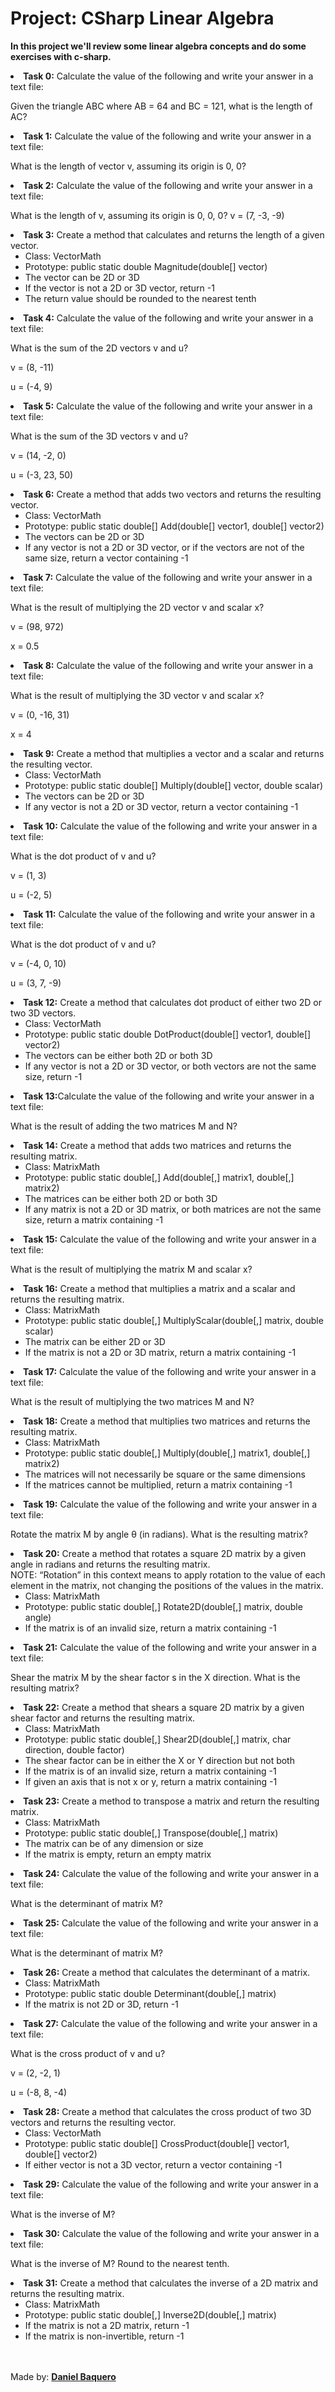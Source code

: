 <html>
<h1>Project: CSharp Linear Algebra</h1>
<p><strong>In this project we'll review some linear algebra concepts and do some exercises with c-sharp.</strong></p>
<body>
<li><strong>Task 0:</strong> Calculate the value of the following and write your answer in a text file:

Given the triangle ABC where AB = 64 and BC = 121, what is the length of AC?</li>
<li><strong>Task 1:</strong> Calculate the value of the following and write your answer in a text file:

What is the length of vector v, assuming its origin is 0, 0?</li>
<li><strong>Task 2:</strong> Calculate the value of the following and write your answer in a text file:

What is the length of v, assuming its origin is 0, 0, 0?
v = (7, -3, -9)</li>
<li><strong>Task 3:</strong> Create a method that calculates and returns the length of a given vector.
<ul>
<li>Class: VectorMath</li>
<li>Prototype: public static double Magnitude(double[] vector)</li>
<li>The vector can be 2D or 3D</li>
<li>If the vector is not a 2D or 3D vector, return -1</li>
<li>The return value should be rounded to the nearest tenth</li>
</ul>
</li>
<li><strong>Task 4:</strong> Calculate the value of the following and write your answer in a text file:

What is the sum of the 2D vectors v and u?

v = (8, -11)

u = (-4, 9)</li>
<li><strong>Task 5:</strong> Calculate the value of the following and write your answer in a text file:

What is the sum of the 3D vectors v and u?

v = (14, -2, 0)

u = (-3, 23, 50)</li>
<li><strong>Task 6:</strong> Create a method that adds two vectors and returns the resulting vector.
<ul>
<li>Class: VectorMath</li>
<li>Prototype: public static double[] Add(double[] vector1, double[] vector2)</li>
<li>The vectors can be 2D or 3D</li>
<li>If any vector is not a 2D or 3D vector, or if the vectors are not of the same size, return a vector containing -1</li>
</ul>
</li>
<li><strong>Task 7:</strong> Calculate the value of the following and write your answer in a text file:

What is the result of multiplying the 2D vector v and scalar x?

v = (98, 972)

x = 0.5</li>
<li><strong>Task 8:</strong> Calculate the value of the following and write your answer in a text file:

What is the result of multiplying the 3D vector v and scalar x?

v = (0, -16, 31)

x = 4</li>
<li><strong>Task 9:</strong> Create a method that multiplies a vector and a scalar and returns the resulting vector.
<ul>
<li>Class: VectorMath</li>
<li>Prototype: public static double[] Multiply(double[] vector, double scalar)</li>
<li>The vectors can be 2D or 3D</li>
<li>If any vector is not a 2D or 3D vector, return a vector containing -1</li>
</ul>
</li>
<li><strong>Task 10:</strong> Calculate the value of the following and write your answer in a text file:

What is the dot product of v and u?

v = (1, 3)

u = (-2, 5)</li>
<li><strong>Task 11:</strong> Calculate the value of the following and write your answer in a text file:

What is the dot product of v and u?

v = (-4, 0, 10)

u = (3, 7, -9)</li>
<li><strong>Task 12:</strong> Create a method that calculates dot product of either two 2D or two 3D vectors.
<ul>
<li>Class: VectorMath</li>
<li>Prototype: public static double DotProduct(double[] vector1, double[] vector2)</li>
<li>The vectors can be either both 2D or both 3D</li>
<li>If any vector is not a 2D or 3D vector, or both vectors are not the same size, return -1</li>
</ul>
</li>
<li><strong>Task 13:</strong>Calculate the value of the following and write your answer in a text file:

What is the result of adding the two matrices M and N? </li>
<li><strong>Task 14:</strong> Create a method that adds two matrices and returns the resulting matrix.
<ul>
<li>Class: MatrixMath</li>
<li>Prototype: public static double[,] Add(double[,] matrix1, double[,] matrix2)</li>
<li>The matrices can be either both 2D or both 3D</li>
<li>If any matrix is not a 2D or 3D matrix, or both matrices are not the same size, return a matrix containing -1</li>
</ul>
</li>
<li><strong>Task 15:</strong> Calculate the value of the following and write your answer in a text file:

What is the result of multiplying the matrix M and scalar x?</li>
<li><strong>Task 16:</strong> Create a method that multiplies a matrix and a scalar and returns the resulting matrix.
<ul>
<li>Class: MatrixMath</li>
<li>Prototype: public static double[,] MultiplyScalar(double[,] matrix, double scalar)</li>
<li>The matrix can be either 2D or 3D</li>
<li>If the matrix is not a 2D or 3D matrix, return a matrix containing -1</li>
</ul>
</li>
<li><strong>Task 17:</strong> Calculate the value of the following and write your answer in a text file:

What is the result of multiplying the two matrices M and N?</li>
<li><strong>Task 18:</strong> Create a method that multiplies two matrices and returns the resulting matrix.
<ul>
<li>Class: MatrixMath</li>
<li>Prototype: public static double[,] Multiply(double[,] matrix1, double[,] matrix2)</li>
<li>The matrices will not necessarily be square or the same dimensions</li>
<li>If the matrices cannot be multiplied, return a matrix containing -1</li>
</ul>
</li>
<li><strong>Task 19:</strong> Calculate the value of the following and write your answer in a text file:

Rotate the matrix M by angle θ (in radians). What is the resulting matrix?</li>
<li><strong>Task 20:</strong> Create a method that rotates a square 2D matrix by a given angle in radians and returns the resulting matrix.
<br>
NOTE: “Rotation” in this context means to apply rotation to the value of each element in the matrix, not changing the positions of the values in the matrix.
<ul>
<li>Class: MatrixMath</li>
<li>Prototype: public static double[,] Rotate2D(double[,] matrix, double angle)</li>
<li>If the matrix is of an invalid size, return a matrix containing -1</li>
</ul>
</li>
<li><strong>Task 21:</strong> Calculate the value of the following and write your answer in a text file:

Shear the matrix M by the shear factor s in the X direction. What is the resulting matrix?</li>
<li><strong>Task 22:</strong> Create a method that shears a square 2D matrix by a given shear factor and returns the resulting matrix.
<ul>
<li>Class: MatrixMath</li>
<li>Prototype: public static double[,] Shear2D(double[,] matrix, char direction, double factor)</li>
<li>The shear factor can be in either the X or Y direction but not both</li>
<li>If the matrix is of an invalid size, return a matrix containing -1</li>
<li>If given an axis that is not x or y, return a matrix containing -1</li>
</ul>
</li>
<li><strong>Task 23:</strong> Create a method to transpose a matrix and return the resulting matrix.
<ul>
<li>Class: MatrixMath</li>
<li>Prototype: public static double[,] Transpose(double[,] matrix)</li>
<li>The matrix can be of any dimension or size</li>
<li>If the matrix is empty, return an empty matrix</li>
</ul>
</li>
<li><strong>Task 24:</strong> Calculate the value of the following and write your answer in a text file:

What is the determinant of matrix M?</li>
<li><strong>Task 25:</strong> Calculate the value of the following and write your answer in a text file:

What is the determinant of matrix M?</li>
<li><strong>Task 26:</strong> Create a method that calculates the determinant of a matrix.
<ul>
<li>Class: MatrixMath</li>
<li>Prototype: public static double Determinant(double[,] matrix)</li>
<li>If the matrix is not 2D or 3D, return -1</li>
</ul>
</li>
<li><strong>Task 27:</strong> Calculate the value of the following and write your answer in a text file:

What is the cross product of v and u?

v = (2, -2, 1)

u = (-8, 8, -4)</li>
<li><strong>Task 28:</strong> Create a method that calculates the cross product of two 3D vectors and returns the resulting vector.
<ul>
<li>Class: VectorMath</li>
<li>Prototype: public static double[] CrossProduct(double[] vector1, double[] vector2)</li>
<li>If either vector is not a 3D vector, return a vector containing -1</li>
</ul>
</li>
<li><strong>Task 29:</strong> Calculate the value of the following and write your answer in a text file:

What is the inverse of M?</li>
<li><strong>Task 30:</strong> Calculate the value of the following and write your answer in a text file:

What is the inverse of M? Round to the nearest tenth.</li>
<li><strong>Task 31:</strong> Create a method that calculates the inverse of a 2D matrix and returns the resulting matrix.
<ul>
<li>Class: MatrixMath</li>
<li>Prototype: public static double[,] Inverse2D(double[,] matrix)</li>
<li>If the matrix is not a 2D matrix, return -1</li>
<li>If the matrix is non-invertible, return -1</li>
</ul>
</li>
</body>
<br>
<br>
<footer>Made by: <strong><a href="https://github.com/DanielBaquero28">Daniel Baquero</a></strong></footer>
</html>
